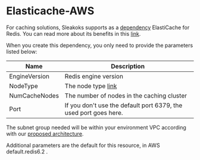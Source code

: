 # Elasticache-AWS

For caching solutions, Sleakoks supports as a [dependency](./index.md) ElastiCache for Redis. You can read more about its benefits in this [link](https://docs.aws.amazon.com/AmazonElastiCache/latest/red-ug/WhatIs.html).

When you create this dependency, you only need to provide the parameters listed below:

| Name          | Description                                                                                                                    |
| ------------- | ------------------------------------------------------------------------------------------------------------------------------ |
| EngineVersion | Redis engine version                                                                                                           |
| NodeType      | The node type [link](https://docs.aws.amazon.com/AmazonElastiCache/latest/red-ug/nodes-select-size.html#CacheNodes.SelectSize) |
| NumCacheNodes | The number of nodes in the caching cluster                                                                                     |
| Port          | If you don't use the default port 6379, the used port goes here.                                                               |

The subnet group needed will be within your environment VPC according with our [proposed architecture](/docs/provider/aws.mdx).

Additional parameters are the default for this resource, in AWS default.redis6.2 .

<!--
    def get_aws_elasticache_program(self, dependency: Dependency):
        subnet_group = aws.rds.SubnetGroup(
            self.generate_resource_name(dependency.name, dependency),
            subnet_ids=[
                n["id"]
                for n in self.get_network_output()["public_subnet_ids"]
                + self.get_network_output()["private_subnet_ids"]
            ],
            tags={
                "Name": f"DBSubnetGroup-{self.VPC_ID}",
            },
        )
        aws.elasticache.Cluster(
            self.generate_resource_name(dependency.name, dependency),
            engine="redis",
            engine_version="6.2",
            node_type="cache.t2.micro",
            num_cache_nodes=1,
            subnet_group_name=subnet_group.name,
            parameter_group_name="default.redis6.2",
            port=6379,
        ) -->
